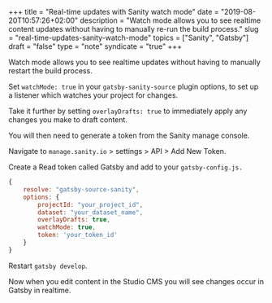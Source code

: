 +++
title = "Real-time updates with Sanity watch mode"
date = "2019-08-20T10:57:26+02:00"
description = "Watch mode allows you to see realtime content updates without having to manually re-run the build process."
slug = "real-time-updates-sanity-watch-mode"
topics = ["Sanity", "Gatsby"]
draft = "false"
type = "note"
syndicate = "true"
+++

Watch mode allows you to see realtime updates without having to manually restart the build process.

Set `watchMode: true` in your `gatsby-sanity-source` plugin options, to set up a listener which watches your project for changes.

Take it further by setting `overlayDrafts: true` to immediately apply any changes you make to draft content.

You will then need to generate a token from the Sanity manage console.

Navigate to `manage.sanity.io` > settings > API > Add New Token.

Create a Read token called Gatsby and add to your `gatsby-config.js.`

```javascript
{
	resolve: "gatsby-source-sanity",
	options: {
		projectId: "your_project_id",
		dataset: "your_dataset_name",
		overlayDrafts: true,
		watchMode: true,
		token: 'your_token_id'
	}
}
```

Restart `gatsby develop`.

Now when you edit content in the Studio CMS you will see changes occur in Gatsby in realtime.
